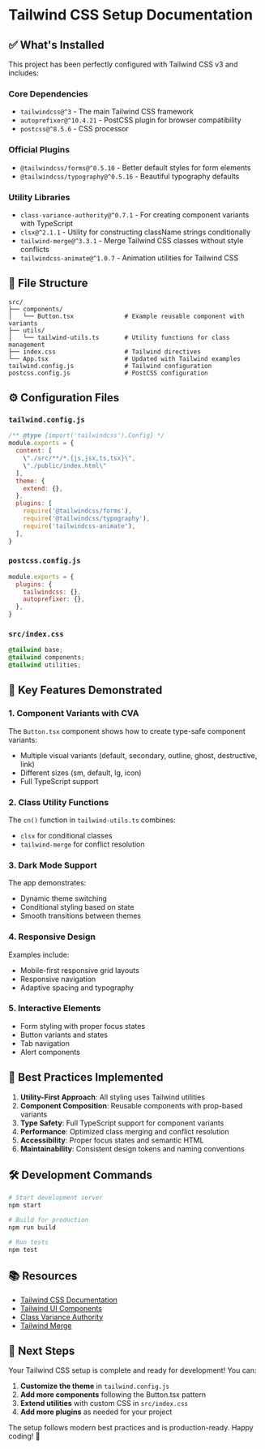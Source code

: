 # Tailwind CSS Setup Documentation

## ✅ What's Installed

This project has been perfectly configured with Tailwind CSS v3 and includes:

### Core Dependencies
- `tailwindcss@^3` - The main Tailwind CSS framework
- `autoprefixer@^10.4.21` - PostCSS plugin for browser compatibility
- `postcss@^8.5.6` - CSS processor

### Official Plugins
- `@tailwindcss/forms@^0.5.10` - Better default styles for form elements
- `@tailwindcss/typography@^0.5.16` - Beautiful typography defaults

### Utility Libraries
- `class-variance-authority@^0.7.1` - For creating component variants with TypeScript
- `clsx@^2.1.1` - Utility for constructing className strings conditionally
- `tailwind-merge@^3.3.1` - Merge Tailwind CSS classes without style conflicts
- `tailwindcss-animate@^1.0.7` - Animation utilities for Tailwind CSS

## 📁 File Structure

```
src/
├── components/
│   └── Button.tsx              # Example reusable component with variants
├── utils/
│   └── tailwind-utils.ts       # Utility functions for class management
├── index.css                   # Tailwind directives
└── App.tsx                     # Updated with Tailwind examples
tailwind.config.js              # Tailwind configuration
postcss.config.js               # PostCSS configuration
```

## ⚙️ Configuration Files

### `tailwind.config.js`
```javascript
/** @type {import('tailwindcss').Config} */
module.exports = {
  content: [
    \"./src/**/*.{js,jsx,ts,tsx}\",
    \"./public/index.html\"
  ],
  theme: {
    extend: {},
  },
  plugins: [
    require('@tailwindcss/forms'),
    require('@tailwindcss/typography'),
    require('tailwindcss-animate'),
  ],
}
```

### `postcss.config.js`
```javascript
module.exports = {
  plugins: {
    tailwindcss: {},
    autoprefixer: {},
  },
}
```

### `src/index.css`
```css
@tailwind base;
@tailwind components;
@tailwind utilities;
```

## 🚀 Key Features Demonstrated

### 1. Component Variants with CVA
The `Button.tsx` component shows how to create type-safe component variants:
- Multiple visual variants (default, secondary, outline, ghost, destructive, link)
- Different sizes (sm, default, lg, icon)
- Full TypeScript support

### 2. Class Utility Functions
The `cn()` function in `tailwind-utils.ts` combines:
- `clsx` for conditional classes
- `tailwind-merge` for conflict resolution

### 3. Dark Mode Support
The app demonstrates:
- Dynamic theme switching
- Conditional styling based on state
- Smooth transitions between themes

### 4. Responsive Design
Examples include:
- Mobile-first responsive grid layouts
- Responsive navigation
- Adaptive spacing and typography

### 5. Interactive Elements
- Form styling with proper focus states
- Button variants and states
- Tab navigation
- Alert components

## 🎨 Best Practices Implemented

1. **Utility-First Approach**: All styling uses Tailwind utilities
2. **Component Composition**: Reusable components with prop-based variants
3. **Type Safety**: Full TypeScript support for component variants
4. **Performance**: Optimized class merging and conflict resolution
5. **Accessibility**: Proper focus states and semantic HTML
6. **Maintainability**: Consistent design tokens and naming conventions

## 🛠️ Development Commands

```bash
# Start development server
npm start

# Build for production
npm run build

# Run tests
npm test
```

## 📚 Resources

- [Tailwind CSS Documentation](https://tailwindcss.com/docs)
- [Tailwind UI Components](https://tailwindui.com/)
- [Class Variance Authority](https://cva.style/docs)
- [Tailwind Merge](https://github.com/dcastil/tailwind-merge)

## 🎯 Next Steps

Your Tailwind CSS setup is complete and ready for development! You can:

1. **Customize the theme** in `tailwind.config.js`
2. **Add more components** following the Button.tsx pattern
3. **Extend utilities** with custom CSS in `src/index.css`
4. **Add more plugins** as needed for your project

The setup follows modern best practices and is production-ready. Happy coding! 🚀
